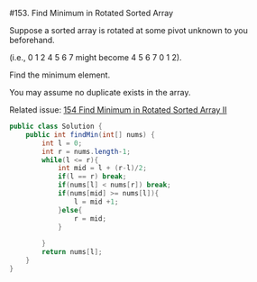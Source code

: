#153. Find Minimum in Rotated Sorted Array

Suppose a sorted array is rotated at some pivot unknown to you beforehand.

(i.e., 0 1 2 4 5 6 7 might become 4 5 6 7 0 1 2).

Find the minimum element.

You may assume no duplicate exists in the array.

Related issue: [154 Find Minimum in Rotated Sorted Array II](154.md)
```java
public class Solution {
    public int findMin(int[] nums) {
        int l = 0;
        int r = nums.length-1;
        while(l <= r){
            int mid = l + (r-l)/2;
            if(l == r) break;
            if(nums[l] < nums[r]) break;
            if(nums[mid] >= nums[l]){
                l = mid +1;
            }else{
                r = mid;
            }
           
        }
        return nums[l];
    }
}
```